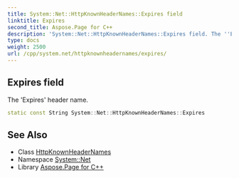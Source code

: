```yaml
---
title: System::Net::HttpKnownHeaderNames::Expires field
linktitle: Expires
second_title: Aspose.Page for C++
description: 'System::Net::HttpKnownHeaderNames::Expires field. The ''Expires'' header name in C++.'
type: docs
weight: 2500
url: /cpp/system.net/httpknownheadernames/expires/
---
```

## Expires field


The 'Expires' header name.

```cpp
static const String System::Net::HttpKnownHeaderNames::Expires
```

## See Also

* Class [HttpKnownHeaderNames](../)
* Namespace [System::Net](../../)
* Library [Aspose.Page for C++](../../../)
